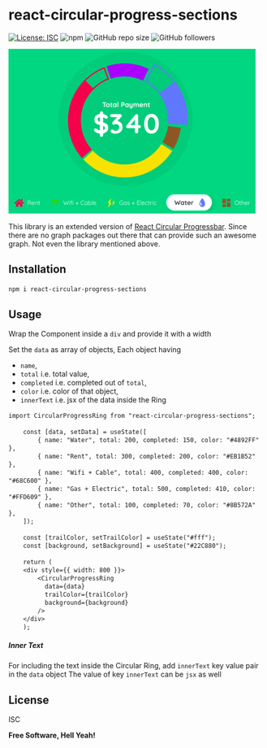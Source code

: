 # react-circular-progress-sections

[![License: ISC](https://img.shields.io/badge/License-ISC-blue.svg)](https://opensource.org/licenses/ISC)
![npm](https://img.shields.io/npm/v/react-circular-progress-sections)
![GitHub repo size](https://img.shields.io/github/repo-size/zombieteer/react-circular-progress-sections)
![GitHub followers](https://img.shields.io/github/followers/zombieteer?style=social)

![Sample Image](https://github.com/Zombieteer/react-circular-progress-sections/blob/master/sample.png)

This library is an extended version of [React Circular Progressbar](https://www.npmjs.com/package/react-circular-progressbar).
Since there are no graph packages out there that can provide such an awesome graph.
Not even the library mentioned above.

## Installation

```sh
npm i react-circular-progress-sections
```

## Usage

Wrap the Component inside a `div` and provide it with a width

Set the `data` as array of objects,
Each object having 

- `name`, 
- `total` i.e. total value, 
- `completed` i.e. completed out of `total`,
- `color` i.e. color of that object,
- `innerText` i.e. jsx of the data inside the Ring

```
import CircularProgressRing from "react-circular-progress-sections";

    const [data, setData] = useState([
        { name: "Water", total: 200, completed: 150, color: "#4892FF" },
        { name: "Rent", total: 300, completed: 200, color: "#EB1B52" },
        { name: "Wifi + Cable", total: 400, completed: 400, color: "#68C600" },
        { name: "Gas + Electric", total: 500, completed: 410, color: "#FFD609" },
        { name: "Other", total: 100, completed: 70, color: "#8B572A" },
    ]);
    
    const [trailColor, setTrailColor] = useState("#fff");
    const [background, setBackground] = useState("#22C880");
  
    return (
	<div style={{ width: 800 }}>
		<CircularProgressRing
		  data={data}
		  trailColor={trailColor}
		  background={background}
		/>
	</div>
    );
```
##### Inner Text

For including the text inside the Circular Ring, add `innerText` key value pair in the `data` object
The value of key `innerText` can be `jsx` as well

## License

ISC

**Free Software, Hell Yeah!**

